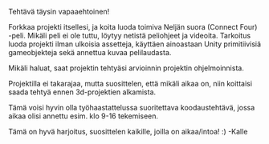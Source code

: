 Tehtävä täysin vapaaehtoinen!

Forkkaa projekti itsellesi, ja koita luoda toimiva Neljän suora (Connect Four) -peli. Mikäli peli ei ole tuttu, löytyy netistä peliohjeet ja videoita. Tarkoitus luoda projekti ilman ulkoisia assetteja, käyttäen ainoastaan 
Unity primitiivisiä gameobjekteja sekä annettua kuvaa pelilaudasta.

Mikäli haluat, saat projektin tehtyäsi arvioinnin projektin ohjelmoinnista.

Projektilla ei takarajaa, mutta suosittelen, että mikäli aikaa on, niin koittaisi saada tehtyä ennen 3d-projektien alkamista.

Tämä voisi hyvin olla työhaastattelussa suoritettava koodaustehtävä, jossa aikaa olisi annettu esim. klo 9-16 tekemiseen.


Tämä on hyvä harjoitus, suosittelen kaikille, joilla on aikaa/intoa! :)
-Kalle
